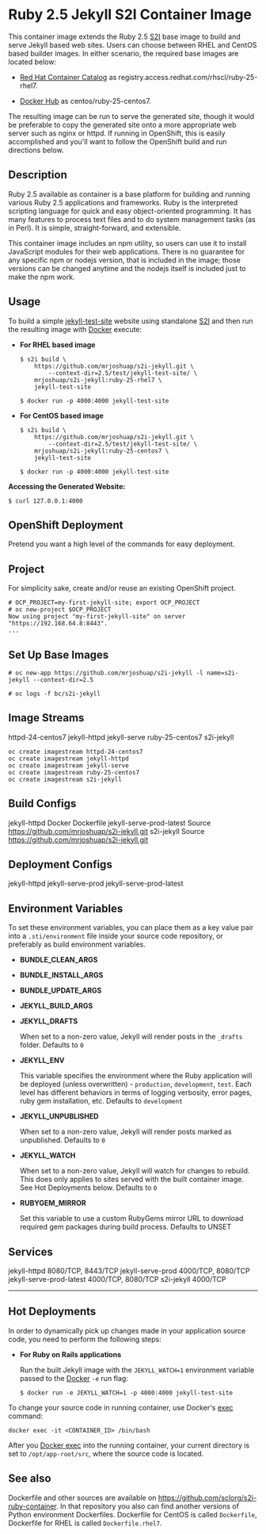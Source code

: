 Ruby 2.5 Jekyll S2I Container Image
===================================

This container image extends the Ruby 2.5 [S2I](https://github.com/openshift/source-to-image)
base image to build and serve Jekyll based web sites.  Users can choose between
RHEL and CentOS based builder images.  In either scenario, the required base images
are located below:

*  [Red Hat Container Catalog](https://access.redhat.com/containers/#/registry.access.redhat.com/rhscl/ruby-25-rhel7)
   as registry.access.redhat.com/rhscl/ruby-25-rhel7.

*  [Docker Hub](https://hub.docker.com/r/centos/ruby-25-centos7/)
   as centos/ruby-25-centos7.

The resulting image can be run to serve the generated site, though it would be
preferable to copy the generated site onto a more appropriate web server such
as nginx or httpd.  If running in OpenShift, this is easily accomplished and
you'll want to follow the OpenShift build and run directions below.

Description
-----------

Ruby 2.5 available as container is a base platform for building and running
various Ruby 2.5 applications and frameworks.  Ruby is the interpreted scripting
language for quick and easy object-oriented programming.  It has many features
to process text files and to do system management tasks (as in Perl). It is
simple, straight-forward, and extensible.

This container image includes an npm utility, so users can use it to install
JavaScript modules for their web applications. There is no guarantee for any
specific npm or nodejs version, that is included in the image; those versions
can be changed anytime and the nodejs itself is included just to make the npm
work.

Usage
---------------------
To build a simple [jekyll-test-site](https://github.com/mrjoshuap/s2i-jekyll/tree/master/2.5/test/jekyll-test-site)
website using standalone [S2I](https://github.com/openshift/source-to-image) and
then run the resulting image with [Docker](http://docker.io) execute:

*  **For RHEL based image**
    ```
    $ s2i build \
        https://github.com/mrjoshuap/s2i-jekyll.git \
            --context-dir=2.5/test/jekyll-test-site/ \
        mrjoshuap/s2i-jekyll:ruby-25-rhel7 \
        jekyll-test-site

    $ docker run -p 4000:4000 jekyll-test-site
    ```

*  **For CentOS based image**
    ```
    $ s2i build \
        https://github.com/mrjoshuap/s2i-jekyll.git \
            --context-dir=2.5/test/jekyll-test-site/ \
        mrjoshuap/s2i-jekyll:ruby-25-centos7 \
        jekyll-test-site

    $ docker run -p 4000:4000 jekyll-test-site
    ```

**Accessing the Generated Website:**
```
$ curl 127.0.0.1:4000
```


OpenShift Deployment
--------------------

Pretend you want a high level of the commands for easy deployment.

Project
-------

For simplicity sake, create and/or reuse an existing OpenShift project.

```
# OCP_PROJECT=my-first-jekyll-site; export OCP_PROJECT
# oc new-project $OCP_PROJECT
Now using project "my-first-jekyll-site" on server "https://192.168.64.8:8443".
...
```

Set Up Base Images
------------------

```
# oc new-app https://github.com/mrjoshuap/s2i-jekyll -l name=s2i-jekyll --context-dir=2.5

# oc logs -f bc/s2i-jekyll
```

Image Streams
-------------

httpd-24-centos7
jekyll-httpd
jekyll-serve
ruby-25-centos7
s2i-jekyll

```
oc create imagestream httpd-24-centos7
oc create imagestream jekyll-httpd
oc create imagestream jekyll-serve
oc create imagestream ruby-25-centos7
oc create imagestream s2i-jekyll
```

Build Configs
-------------

jekyll-httpd                Docker  Dockerfile
jekyll-serve-prod-latest    Source  https://github.com/mrjoshuap/s2i-jekyll.git
s2i-jekyll                  Source  https://github.com/mrjoshuap/s2i-jekyll.git


Deployment Configs
------------------

jekyll-httpd
jekyll-serve-prod
jekyll-serve-prod-latest


Environment Variables
---------------------

To set these environment variables, you can place them as a key value pair into
a `.sti/environment` file inside your source code repository, or preferably as
build environment variables.

* **BUNDLE_CLEAN_ARGS**

* **BUNDLE_INSTALL_ARGS**

* **BUNDLE_UPDATE_ARGS**

* **JEKYLL_BUILD_ARGS**

* **JEKYLL_DRAFTS**

    When set to a non-zero value, Jekyll will render posts in the `_drafts` folder.
    Defaults to `0`

* **JEKYLL_ENV**

    This variable specifies the environment where the Ruby application will be
    deployed (unless overwritten) - `production`, `development`, `test`.
    Each level has different behaviors in terms of logging verbosity,
    error pages, ruby gem installation, etc.
    Defaults to `development`

* **JEKYLL_UNPUBLISHED**

    When set to a non-zero value, Jekyll will render posts marked as unpublished.
    Defaults to `0`

* **JEKYLL_WATCH**

    When set to a non-zero value, Jekyll will watch for changes to rebuild.
    This does only applies to sites served with the built container image.
    See Hot Deployments below.
    Defaults to `0`

* **RUBYGEM_MIRROR**

    Set this variable to use a custom RubyGems mirror URL to download required
    gem packages during build process.
    Defaults to UNSET


Services
--------
jekyll-httpd                8080/TCP, 8443/TCP
jekyll-serve-prod           4000/TCP, 8080/TCP
jekyll-serve-prod-latest    4000/TCP, 8080/TCP
s2i-jekyll                  4000/TCP


* **
Hot Deployments
---------------
In order to dynamically pick up changes made in your application source code,
you need to perform the following steps:

*  **For Ruby on Rails applications**

    Run the built Jekyll image with the `JEKYLL_WATCH=1` environment variable passed to the [Docker](http://docker.io) `-e` run flag:
    ```
    $ docker run -e JEKYLL_WATCH=1 -p 4000:4000 jekyll-test-site
    ```

To change your source code in running container, use Docker's [exec](http://docker.io) command:
```
docker exec -it <CONTAINER_ID> /bin/bash
```

After you [Docker exec](http://docker.io) into the running container, your current
directory is set to `/opt/app-root/src`, where the source code is located.

See also
--------
Dockerfile and other sources are available on https://github.com/sclorg/s2i-ruby-container.
In that repository you also can find another versions of Python environment Dockerfiles.
Dockerfile for CentOS is called `Dockerfile`, Dockerfile for RHEL is called `Dockerfile.rhel7`.
